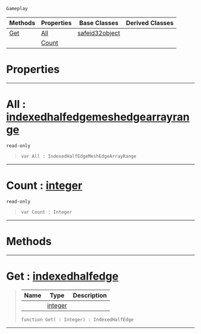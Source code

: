  `Gameplay`

|Methods|Properties|Base Classes|Derived Classes|
|---|---|---|---|
|[ Get](https://github.com/ArendDanielek/ZeroDocsTest/blob/master/code_reference/class_reference/indexedhalfedgemeshedgearray.markdown#get-zero-engine-document)|[ All](https://github.com/ArendDanielek/ZeroDocsTest/blob/master/code_reference/class_reference/indexedhalfedgemeshedgearray.markdown#all-zero-engine-document)|[safeid32object](https://github.com/ArendDanielek/ZeroDocsTest/blob/master/code_reference/class_reference/safeid32object.markdown)| |
| |[ Count](https://github.com/ArendDanielek/ZeroDocsTest/blob/master/code_reference/class_reference/indexedhalfedgemeshedgearray.markdown#count-zero-engine-docume)| | |


 #  Properties


---  
 #  All : [indexedhalfedgemeshedgearrayrange](https://github.com/ArendDanielek/ZeroDocsTest/blob/master/code_reference/class_reference/indexedhalfedgemeshedgearrayrange.markdown)

 `read-only`

> 
> ``` lang=cpp, name=Zilch
> var All : IndexedHalfEdgeMeshEdgeArrayRange


---  
 #  Count : [integer](https://github.com/ArendDanielek/ZeroDocsTest/blob/master/code_reference/zilch_base_types/integer.markdown)

 `read-only`

> 
> ``` lang=cpp, name=Zilch
> var Count : Integer


---  
 #  Methods


---  
 #  Get : [indexedhalfedge](https://github.com/ArendDanielek/ZeroDocsTest/blob/master/code_reference/class_reference/indexedhalfedge.markdown)

> 
> |Name|Type|Description|
> |---|---|---|
> ||[integer](https://github.com/ArendDanielek/ZeroDocsTest/blob/master/code_reference/zilch_base_types/integer.markdown)| |
> ``` lang=cpp, name=Zilch
> function Get( : Integer) : IndexedHalfEdge
> ``` 


---  
 
  
  
  
  
  
  
  

 